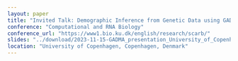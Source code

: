 ```yaml
---
layout: paper
title: "Invited Talk: Demographic Inference from Genetic Data using GADMA"
conference: "Computational and RNA Biology"
conference_url: "https://www1.bio.ku.dk/english/research/scarb/"
slides: "../download/2023-11-15-GADMA_presentation_University_of_Copenhagen.html"
location: "University of Copenhagen, Copenhagen, Denmark"
---
```

